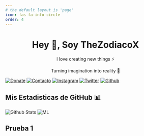 ```yaml
---
# the default layout is 'page'
icon: fas fa-info-circle
order: 4
---
```


<h1 align="center"> Hey 👋, Soy TheZodiacoX
</h1>
<p align="center">I love creating new things ⚡</p>
<p align="center">Turning imagination into reality 🚀</p>

[![Donate](https://img.shields.io/badge/Donate-c7304f?style=for-the-badge&logo=ko-fi&logoColor=black)](https://www.ko-fi.com/thezodiacox0)
[![Contacto](https://img.shields.io/badge/Contacto-000?logo=ProtonMail&logoColor=6600d8&style=for-the-badge)](mailto:thezodiacox0.mail@proton.me)
[![Instagram](https://img.shields.io/badge/Instagram-000?style=for-the-badge&logo=Instagram&logoColor=E4405F)](https://instagram.com/thezodiacox0)
[![Twitter](https://img.shields.io/badge/Twitter-000?logo=X&logoColor=ffffff&style=for-the-badge)](https://twitter.com/@TheZodiaco_YT)
[![Github](https://img.shields.io/badge/Github-000?logo=Github&logoColor=ffffff&style=for-the-badge)](https://github.com/thezodiacox0)


## Mis Estadisticas de GitHub 📊

![Github Stats](https://github-readme-stats.vercel.app/api?username=thezodiacox0&theme=ambient_gradient&show_icons=true&icon_color=b40000&text_color=718096&bg_color=ffffff00&include_all_commits=true&count_private=true&hide_border=true&locale=es)
![ML](https://github-readme-stats.vercel.app/api/top-langs?username=thezodiacox0&theme=ambient_gradient&show_icons=true&icon_color=b40000&text_color=e5e7ea&bg_color=ffffff00&include_all_commits=true&count_private=true&hide_border=true&locale=es)

## Prueba 1

